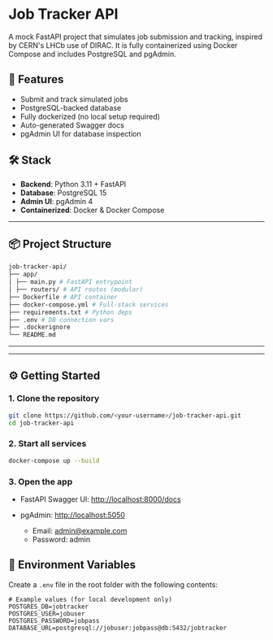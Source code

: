 # Job Tracker API

A mock FastAPI project that simulates job submission and tracking, inspired by CERN's LHCb use of DIRAC. It is fully containerized using Docker Compose and includes PostgreSQL and pgAdmin.

## 🚀 Features

- Submit and track simulated jobs
- PostgreSQL-backed database
- Fully dockerized (no local setup required)
- Auto-generated Swagger docs
- pgAdmin UI for database inspection

## 🛠️ Stack

- **Backend**: Python 3.11 + FastAPI
- **Database**: PostgreSQL 15
- **Admin UI**: pgAdmin 4
- **Containerized**: Docker & Docker Compose

---

## 📦 Project Structure

```bash
job-tracker-api/
├── app/
│ ├── main.py # FastAPI entrypoint
│ ├── routers/ # API routes (modular)
├── Dockerfile # API container
├── docker-compose.yml # Full-stack services
├── requirements.txt # Python deps
├── .env # DB connection vars
├── .dockerignore
└── README.md
```

---

---

## ⚙️ Getting Started

### 1. Clone the repository

```bash
git clone https://github.com/<your-username>/job-tracker-api.git
cd job-tracker-api
```

### 2. Start all services

```bash
docker-compose up --build
```

### 3. Open the app

- FastAPI Swagger UI: <http://localhost:8000/docs>

- pgAdmin: <http://localhost:5050>
  - Email: <admin@example.com>
  - Password: admin

## 📌 Environment Variables

Create a `.env` file in the root folder with the following contents:

```env
# Example values (for local development only)
POSTGRES_DB=jobtracker
POSTGRES_USER=jobuser
POSTGRES_PASSWORD=jobpass
DATABASE_URL=postgresql://jobuser:jobpass@db:5432/jobtracker
```
